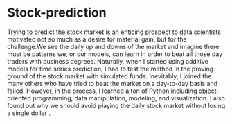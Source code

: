 # Stock-prediction
Trying to predict the stock market is an enticing prospect to data scientists motivated not so much as a desire for material gain, but for the challenge.We see the daily up and downs of the market and imagine there must be patterns we, or our models, can learn in order to beat all those day traders with business degrees. Naturally, when I started using additive models for time series prediction, I had to test the method in the proving ground of the stock market with simulated funds. Inevitably, I joined the many others who have tried to beat the market on a day-to-day basis and failed. However, in the process, I learned a ton of Python including object-oriented programming, data manipulation, modeling, and visualization. I also found out why we should avoid playing the daily stock market without losing a single dollar .
